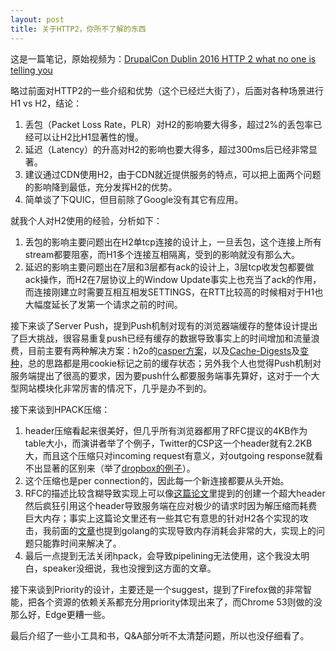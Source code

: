 ```yaml
---
layout: post
title: 关于HTTP2，你所不了解的东西
---
```


这是一篇笔记，原始视频为：[DrupalCon Dublin 2016 HTTP 2 what no one is telling you](https://www.youtube.com/watch?v=QrnpkOHyciU)

略过前面对HTTP2的一些介绍和优势（这个已经烂大街了），后面对各种场景进行H1 vs H2，结论：
1. 丢包（Packet Loss Rate，PLR）对H2的影响要大得多，超过2%的丢包率已经可以让H2比H1显著性的慢。
2. 延迟（Latency）的升高对H2的影响也要大得多，超过300ms后已经非常显著。
3. 建议通过CDN使用H2，由于CDN就近提供服务的特点，可以把上面两个问题的影响降到最低，充分发挥H2的优势。
4. 简单谈了下QUIC，但目前除了Google没有其它有应用。

就我个人对H2使用的经验，分析如下：
1. 丢包的影响主要问题出在H2单tcp连接的设计上，一旦丢包，这个连接上所有stream都要阻塞，而H1多个连接互相隔离，受到的影响就没有那么大。
2. 延迟的影响主要问题出在7层和3层都有ack的设计上，3层tcp收发包都要做ack操作，而H2在7层协议上的Window Update事实上也充当了ack的作用，而连接刚建立时需要互相互相发SETTINGS，在RTT比较高的时候相对于H1也大幅度延长了发第一个请求之前的时间。

接下来谈了Server Push，提到Push机制对现有的浏览器端缓存的整体设计提出了巨大挑战，很容易重复push已经有缓存的数据导致事实上的时间增加和流量浪费，目前主要有两种解决方案：h2o的[casper方案](https://h2o.examp1e.net/configure/http2_directives.html#http2-casper)，以及[Cache-Digests](https://tools.ietf.org/html/draft-kazuho-h2-cache-digest-00)及[变种](https://www.shimmercat.com/en/docs/1.5/caching/#caching-and-http-2-push)，总的思路都是用cookie标记之前的缓存状态；另外我个人也觉得Push机制对服务端提出了很高的要求，因为要push什么都要服务端事先算好，这对于一个大型网站模块化非常厉害的情况下，几乎是办不到的。

接下来谈到HPACK压缩：
1. header压缩看起来很美好，但几乎所有浏览器都用了RFC提议的4KB作为table大小，而演讲者举了个例子，Twitter的CSP这一个header就有2.2KB大，而且这个压缩只对incoming request有意义，对outgoing response就看不出显著的区别来（举了[dropbox的例子](https://blogs.dropbox.com/tech/2016/05/enabling-http2-for-dropbox-web-services-experiences-and-observations/)）。
2. 这个压缩也是per connection的，因此每一个新连接都要从头开始。
3. RFC的描述比较含糊导致实现上可以像[这篇论文](https://www.imperva.com/docs/Imperva_HII_HTTP2.pdf)里提到的创建一个超大header然后疯狂引用这个header导致服务端在应对极少的请求时因为解压缩而耗费巨大内存；事实上这篇论文里还有一些其它有意思的针对H2各个实现的攻击，我前面的[文章](/2017/01/07/golang-h2-memory.html)也提到golang的实现导致内存消耗会非常的大，实现上的问题只能靠时间来解决了。
4. 最后一点提到无法关闭hpack，会导致pipelining无法使用，这个我没太明白，speaker没细说，我也没搜到这方面的文章。

接下来谈到Priority的设计，主要还是一个suggest，提到了Firefox做的非常智能，把各个资源的依赖关系都充分用priority体现出来了，而Chrome 53则做的没那么好，Edge更糟一些。

最后介绍了一些小工具和书，Q&A部分听不太清楚问题，所以也没仔细看了。

